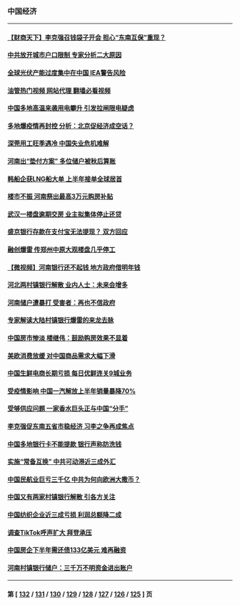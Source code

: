 ### 中国经济
---
#### [【财商天下】李克强召钱袋子开会 担心“东南互保”重现？](../../pages/ncid283/n13779421.md?07130845) 
#### [中共放开城市户口限制 专家分析二大原因](../../pages/ncid283/n13779354.md?07130845) 
#### [全球光伏产能过度集中在中国 IEA警告风险](../../pages/ncid283/n13779418.md?07130845) 
#### [油管热门视频 网站代理 翻墙必看视频](http://209.222.30.114:81/youtube.html?07130845)
#### [中国多地高温来袭用电攀升 引发拉闸限电疑虑](../../pages/ncid283/n13779376.md?07130845) 
#### [多地爆疫情再封控 分析：北京促经济成空话？](../../pages/ncid283/n13779188.md?07130845) 
#### [深莞用工旺季遇冷 中国失业危机难解](../../pages/ncid283/n13779351.md?07130845) 
#### [河南出“垫付方案” 多位储户被秋后算账](../../pages/ncid283/n13779371.md?07130845) 
#### [韩船企获LNG船大单 上半年接单全球居首](../../pages/ncid283/n13779328.md?07130845) 
#### [楼市不振 河南祭出最高3万元购房补贴](../../pages/ncid283/n13779066.md?07130845) 
#### [武汉一楼盘逾期交房 业主拟集体停止还贷](../../pages/ncid283/n13779051.md?07130845) 
#### [盛京银行存款在支付宝无法提现？ 双方回应](../../pages/ncid283/n13778904.md?07130845) 
#### [融创爆雷 传郑州中原大观楼盘几乎停工](../../pages/ncid283/n13778855.md?07130845) 
#### [【微视频】河南银行还不起钱 地方政府借明年钱](../../pages/ncid283/n13778575.md?07130845) 
#### [河北两村镇银行解散 业内人士：未来会增多](../../pages/ncid283/n13778467.md?07130845) 
#### [河南储户遭暴打 受害者：再也不信政府](../../pages/ncid283/n13778457.md?07130845) 
#### [专家解读大陆村镇银行爆雷的来龙去脉](../../pages/ncid283/n13778412.md?07130845) 
#### [中国房市惨淡 楼继伟：鼓励购房效果不显着](../../pages/ncid283/n13778374.md?07130845) 
#### [美欧消费放缓 对中国商品需求大幅下滑](../../pages/ncid283/n13778291.md?07130845) 
#### [中国生鲜电商长期亏损 每日优鲜连关9城业务](../../pages/ncid283/n13777951.md?07130845) 
#### [受疫情影响 中国一汽解放上半年销量暴降70%](../../pages/ncid283/n13777835.md?07130845) 
#### [受够供应问题 一家香水巨头正与中国“分手”](../../pages/ncid283/n13777894.md?07130845) 
#### [李克强促东南五省市稳经济 习李之争再成焦点](../../pages/ncid283/n13777753.md?07130845) 
#### [中国多地银行卡不能提款 银行声称防洗钱](../../pages/ncid283/n13777471.md?07130845) 
#### [实施“常备互换” 中共可动港近三成外汇](../../pages/ncid283/n13777440.md?07130845) 
#### [中国民航业巨亏三千亿 中共为何向欧洲大撒币？](../../pages/ncid283/n13777343.md?07130845) 
#### [中国又有两家村镇银行解散 引各方关注](../../pages/ncid283/n13777317.md?07130845) 
#### [中国纺织企业近三成亏损 利润总额降二成](../../pages/ncid283/n13777266.md?07130845) 
#### [调查TikTok呼声扩大 拜登承压](../../pages/ncid283/n13777106.md?07130845) 
#### [中国房企下半年需还债133亿美元 难再融资](../../pages/ncid283/n13776986.md?07130845) 
#### [河南村镇银行储户：三千万不明资金进出账户](../../pages/ncid283/n13776876.md?07130845) 

---
#### 第 [ [132](./132.md?07130845) / [131](./131.md?07130845) / [130](./130.md?07130845) / [129](./129.md?07130845) / [128](./128.md?07130845) / [127](./127.md?07130845) / [126](./126.md?07130845) / [125](./125.md?07130845) ] 页
